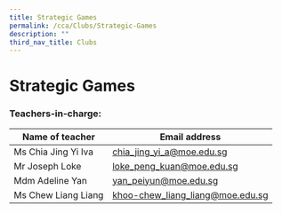 ```yaml
---
title: Strategic Games
permalink: /cca/Clubs/Strategic-Games
description: ""
third_nav_title: Clubs
---
```

# **Strategic Games**

### Teachers-in-charge:

| Name of teacher 	| Email address 	|
|---	|---	|
| Ms Chia Jing Yi Iva 	| [chia_jing_yi_a@moe.edu.sg](mailto:chia_jing_yi_a@moe.edu.sg) 	|
| Mr Joseph Loke 	| [loke_peng_kuan@moe.edu.sg](mailto:loke_peng_kuan@moe.edu.sg) 	|
| Mdm Adeline Yan 	| [yan_peiyun@moe.edu.sg](mailto:yan_peiyun@moe.edu.sg) 	|
| Ms Chew Liang Liang 	| [khoo-chew_liang_liang@moe.edu.sg](mailto:khoo-chew_liang_liang@moe.edu.sg) 	|